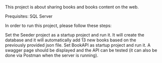 This project is about sharing books and books content on the web.

Prequisites:
SQL Server

In order to run this project, please follow these steps:

Set the Seeder project as a startup project and run it. It will create the database and it will automatically add 13 new books based on the previously provided json file.
Set BookAPI as startup project and run it. A swagger page should be displayed and the API can be tested (it can also be done via Postman when the server is running).

